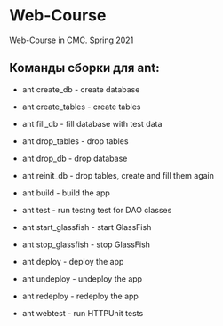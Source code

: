 # Web-Course
Web-Course in CMC. Spring 2021

## Команды сборки для ant:

- ant create_db     - create database
  
- ant create_tables - create tables
  
- ant fill_db       - fill database with test data
  
- ant drop_tables   - drop tables
  
- ant drop_db       - drop database
  
- ant reinit_db     - drop tables, create and fill them again

- ant build         - build the app
    
- ant test          - run testng test for DAO classes

- ant start_glassfish - start GlassFish

- ant stop_glassfish  - stop GlassFish

- ant deploy - deploy the app

- ant undeploy - undeploy the app

- ant redeploy - redeploy the app

- ant webtest - run HTTPUnit tests
